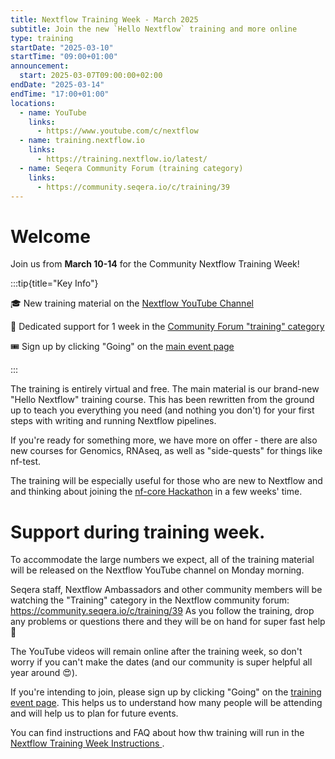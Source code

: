 ```yaml
---
title: Nextflow Training Week - March 2025
subtitle: Join the new `Hello Nextflow` training and more online
type: training
startDate: "2025-03-10"
startTime: "09:00+01:00"
announcement:
  start: 2025-03-07T09:00:00+02:00
endDate: "2025-03-14"
endTime: "17:00+01:00"
locations:
  - name: YouTube
    links:
      - https://www.youtube.com/c/nextflow
  - name: training.nextflow.io
    links:
      - https://training.nextflow.io/latest/
  - name: Seqera Community Forum (training category)
    links:
      - https://community.seqera.io/c/training/39
---
```


# Welcome

Join us from **March 10-14** for the Community Nextflow Training Week!

:::tip{title="Key Info"}

🎓 New training material on the [Nextflow YouTube Channel](https://www.youtube.com/c/nextflow)

💬 Dedicated support for 1 week in the [Community Forum "training" category](https://community.seqera.io/c/training/39)

🎟 Sign up by clicking "Going" on the [main event page](https://community.seqera.io/t/nextflow-training-week-2025-q1/1775)

:::

The training is entirely virtual and free.
The main material is our brand-new "Hello Nextflow" training course.
This has been rewritten from the ground up to teach you everything you need
(and nothing you don't) for your first steps with writing and running Nextflow pipelines.

If you're ready for something more, we have more on offer - there are also new courses
for Genomics, RNAseq, as well as "side-quests" for things like nf-test.

The training will be especially useful for those who are new to Nextflow and and thinking about joining the [nf-core Hackathon](https://nf-co.re/events/2025/hackathon-march-2025) in a few weeks' time.

# Support during training week.

To accommodate the large numbers we expect, all of the training material will be released
on the Nextflow YouTube channel on Monday morning.

Seqera staff, Nextflow Ambassadors and other community members will be watching the
"Training" category in the Nextflow community forum: <https://community.seqera.io/c/training/39>
As you follow the training, drop any problems or questions there and they will be on hand
for super fast help 🚀

The YouTube videos will remain online after the training week, so don't worry if you
can't make the dates (and our community is super helpful all year around 😍).

If you're intending to join, please sign up by clicking "Going" on the
[training event page](https://community.seqera.io/t/nextflow-training-week-2025-q1/1775).
This helps us to understand how many people will be attending and will help us to plan for future events.

You can find instructions and FAQ about how thw training will run
in the [Nextflow Training Week Instructions ](https://community.seqera.io/t/nextflow-training-week-instructions/1774).
